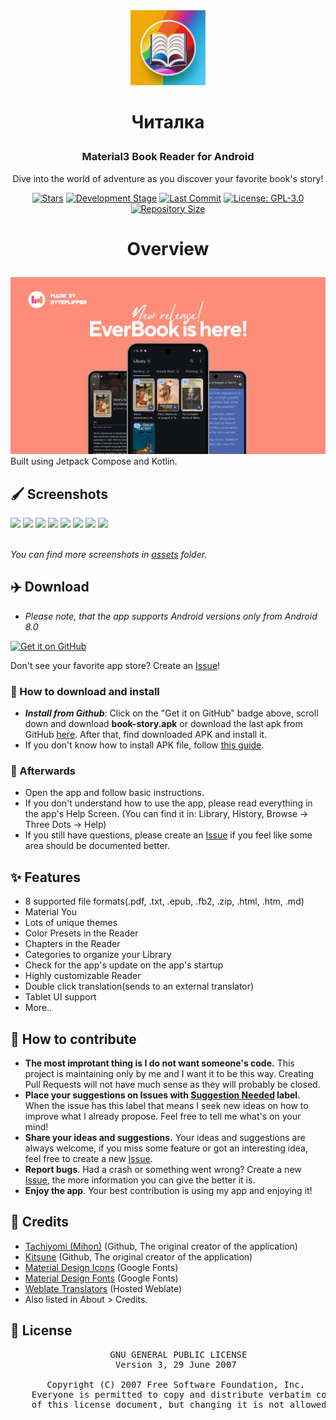 <!------------ Header ------------>

<div align="center">

  <img src="https://github.com/Raf0707/Chitalka/blob/master/app/src/main/res/drawable/chitalka.png?raw=true" width="120" />
</div>

# <p align="center">Читалка</p>
### <p align="center">Material3 Book Reader for Android</p>
<p align="center">Dive into the world of adventure as you discover your favorite book's story!</p>

<!------------ Badges ------------>

<div align="center">


<a href="">[![Stars](https://img.shields.io/github/stars/ByteFlipper-58/book-story?style=flat&logo=data%3Aimage%2Fsvg%2Bxml%3Bbase64%2CPD94bWwgdmVyc2lvbj0iMS4wIiBlbmNvZGluZz0idXRmLTgiPz4KPHN2ZyBoZWlnaHQ9IjI0IiB2aWV3Qm94PSIwIC05NjAgOTYwIDk2MCIgd2lkdGg9IjI0IiB4bWxucz0iaHR0cDovL3d3dy53My5vcmcvMjAwMC9zdmciPgogIDxwYXRoIGQ9Im0zNTQtMjQ3IDEyNi03NiAxMjYgNzctMzMtMTQ0IDExMS05Ni0xNDYtMTMtNTgtMTM2LTU4IDEzNS0xNDYgMTMgMTExIDk3LTMzIDE0M1pNMjMzLTgwbDY1LTI4MUw4MC01NTBsMjg4LTI1IDExMi0yNjUgMTEyIDI2NSAyODggMjUtMjE4IDE4OSA2NSAyODEtMjQ3LTE0OUwyMzMtODBabTI0Ny0zNTBaIiBzdHlsZT0iZmlsbDogcmdiKDI0NSwgMjI3LCA2Nik7Ii8%2BCjwvc3ZnPg%3D%3D&color=949b3f&labelColor=27303D&label=Stars)](https://github.com/Acclorite/book-story/stargazers)</a>
<a href="">[![Development Stage](https://img.shields.io/badge/Active-9b3f90?label=Development%20stage&labelColor=27303D)](https://github.com/ByteFlipper-58/book-story/commits/)</a>
<a href="">[![Last Commit](https://img.shields.io/github/last-commit/ByteFlipper-58/book-story?label=Last%20commit&labelColor=27303D&color=749b3f)](https://github.com/Acclorite/book-story/commits/)</a>
<a href="">[![License: GPL-3.0](https://img.shields.io/github/license/ByteFlipper-58/book-story?label=License&labelColor=27303D&color=3f9b75)](/LICENSE)</a>
<a href="">[![Repository Size](https://img.shields.io/github/repo-size/ByteFlipper-58/book-story?label=Repository%20size&labelColor=27303D&color=563f9b)]()</a>
</div>

<!------------ Overview ------------>

# <p align="center">Overview</p>

<img src="https://github.com/ByteFlipper-58/book-story/blob/master/assets/readme/github_overview.png">
Built using Jetpack Compose and Kotlin.

<!------------ Screenshots ------------>

## 🖌️ Screenshots

<div>
  <img src="/fastlane/metadata/android/en-US/images/phoneScreenshots/1.png" width="30%" />
  <img src="/fastlane/metadata/android/en-US/images/phoneScreenshots/2.png" width="30%" />
  <img src="/fastlane/metadata/android/en-US/images/phoneScreenshots/9.png" width="30%" />
  <img src="/fastlane/metadata/android/en-US/images/phoneScreenshots/4.png" width="30%" />
  <img src="/fastlane/metadata/android/en-US/images/phoneScreenshots/5.png" width="30%" />
  <img src="/fastlane/metadata/android/en-US/images/phoneScreenshots/8.png" width="30%" />
  <img src="/fastlane/metadata/android/en-US/images/phoneScreenshots/3.png" width="45%" />
  <img src="/fastlane/metadata/android/en-US/images/phoneScreenshots/6.png" width="45%" />
</div>
</br>

_You can find more screenshots in [assets](https://github.com/ByteFlipper-58/book-story/tree/master/assets) folder._

<!------------ Download guide ------------>

## ✈️ Download
- _Please note, that the app supports Android versions only from Android 8.0_

<div align="left">

[<img src="https://raw.githubusercontent.com/ismartcoding/plain-app/main/assets/get-it-on-github.png" alt='Get it on GitHub' height="80">](https://github.com/ByteFlipper-58/book-story/releases/download/v1.0.0/app-release.apk)
</div>

Don't see your favorite app store? Create an [Issue](https://github.com/ByteFlipper-58/book-story/issues)!

### 📲 How to download and install
- _**Install from Github**_: Click on the "Get it on GitHub" badge above, scroll down and download **book-story.apk** or download the last apk from GitHub [here](https://github.com/ByteFlipper-58/book-story/releases/download/v1.0.0/app-release.apk). After that, find downloaded APK and install it.
- If you don't know how to install APK file, follow [this guide](https://www.lifewire.com/install-apk-on-android-4177185).

### 🧭 Afterwards
- Open the app and follow basic instructions.
- If you don't understand how to use the app, please read everything in the app's Help Screen. (You can find it in: Library, History, Browse → Three Dots → Help)
- If you still have questions, please create an [Issue](https://github.com/ByteFlipper-58/book-story/issues) if you feel like some area should be documented better.

<!------------ Features ------------>

## ✨ Features
- 8 supported file formats(.pdf, .txt, .epub, .fb2, .zip, .html, .htm, .md)
- Material You
- Lots of unique themes
- Color Presets in the Reader
- Chapters in the Reader
- Categories to organize your Library
- Check for the app's update on the app's startup
- Highly customizable Reader
- Double click translation(sends to an external translator)
- Tablet UI support
- More..

<!------------ Contribution ------------>

## 🤝 How to contribute
- **The most improtant thing is I do not want someone's code.** This project is maintaining only by me and I want it to be this way. Creating Pull Requests will not have much sense as they will probably be closed.
- **Place your suggestions on Issues
  with [Suggestion Needed](https://github.com/ByteFlipper-58/book-story/labels/%F0%9F%93%9D%20Suggestion%20needed)
  label.** When the issue has this label that means I seek new ideas on how to improve what I
  already propose. Feel free to tell me what's on your mind!
- **Share your ideas and suggestions.** Your ideas and suggestions are always welcome, if you miss some feature or got an interesting idea, feel free to create a new [Issue](https://github.com/ByteFlipper-58/book-story/issues).
- **Report bugs**. Had a crash or something went wrong? Create a new [Issue](https://github.com/ByteFlipper-58/book-story/issues), the more information you can give the better it is.
- **Enjoy the app**. Your best contribution is using my app and enjoying it!

<!------------ Credits and License ------------>

## 🤗 Credits
- [Tachiyomi (Mihon)](https://github.com/mihonapp/mihon) (Github, The original creator of the application)
- [Kitsune](https://github.com/Drumber/Kitsune) (Github, The original creator of the application)
- [Material Design Icons](https://fonts.google.com/icons) (Google Fonts)
- [Material Design Fonts](https://fonts.google.com) (Google Fonts)
- [Weblate Translators](https://hosted.weblate.org/projects/book-story) (Hosted Weblate)
- Also listed in About > Credits.

## 🧾 License
<div align="center">
  <pre>
    GNU GENERAL PUBLIC LICENSE
    Version 3, 29 June 2007 </br>
    Copyright (C) 2007 Free Software Foundation, Inc. <https://fsf.org/>
    Everyone is permitted to copy and distribute verbatim copies
    of this license document, but changing it is not allowed.
  </pre>
</div>
